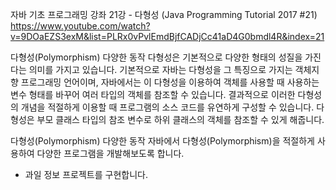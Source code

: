 자바 기초 프로그래밍 강좌 21강 - 다형성 (Java Programming Tutorial 2017 #21)
https://www.youtube.com/watch?v=9DOaEZS3exM&list=PLRx0vPvlEmdBjfCADjCc41aD4G0bmdl4R&index=21

다형성(Polymorphism)
다양한 동작
다형성은 기본적으로 다양한 형태의 성질을 가진다는 의미를 가지고 있습니다.
기본적으로 자바는 다형성을 그 특징으로 가지는 객체지향 프로그래밍 언어이며,
자바에서는 이 다형성을 이용하여 객체를 사용할 때 사용하는 변수 형태를 바꾸어
여러 타입의 객체를 참조할 수 있습니다.
결과적으로 이러한 다형성의 개념을 적절하게 이용할 때 프로그램의 소스 코드를 유연하게 구성할 수 있습니다.
다형성은 부모 클래스 타입의 참조 변수로 하위 클래스의 객체를 참조할 수 있게 해줍니다.

다형성(Polymorphism)
다양한 동작
자바에서 다형성(Polymorphism)을 적절하게 사용하여 다양한 프로그램을 개발해보도록 합니다.

- 과일 정보 프로젝트를 구현합니다.